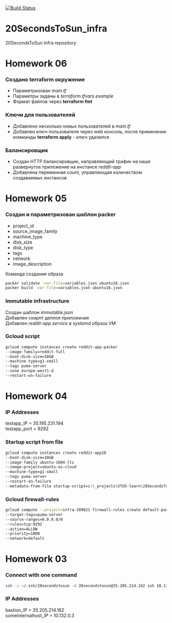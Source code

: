 [![Build Status](https://travis-ci.com/Otus-DevOps-2018-05/20SecondsToSun_infra.svg?branch=master)](https://travis-ci.com/Otus-DevOps-2018-05/20SecondsToSun_infra)
# 20SecondsToSun_infra

20SecondsToSun Infra repository

# Homework 06
### Создано terraform окружение
- Параметризован *main.tf*
- Параметры заданы в *terraform.tfvars.example*
- Формат файлов через **terraform fmt**

### Ключи для пользователей
- Добавлено несколько новых пользователей в *main.tf*
- Добавлен ключ пользователя через web консоль, после применения комманды **terraform apply** - ключ удалился

### Балансировщик
- Создан HTTP балансировщик, направляющий трафик на наше развернутое приложение на инстансе *reddit-app*
- Добавлена переменная *count*, управляющая количеством создаваемых инстансов

# Homework 05
### Создан и параметризован шаблон packer
- project_id
- source_image_family
- machine_type
- disk_size
- disk_type
- tags
- network
- image_description

Команда создания образа
```bash
packer validate -var-file=variables.json ubuntu16.json
packer build -var-file=variables.json ubuntu16.json
```
### Immutable infrastructure
Создан шаблон *immutable.json*<br/>
Добавлен скирпт деплоя приложения<br/>
Добавлен *reddit-app.service* в *systemd* образа VM

### Gcloud script
```bash
gcloud compute instances create reddit-app-packer
--image-family=reddit-full 
--boot-disk-size=10GB 
--machine-type=g1-small 
--tags puma-server 
--zone europe-west1-d 
--restart-on-failure
```

# Homework 04

### IP Addresses

testapp_IP = 35.195.231.194<br/>
testapp_port = 9292

### Startup script from file
```bash
gcloud compute instances create reddit-app10 
--boot-disk-size=10GB 
--image-family ubuntu-1604-lts 
--image-project=ubuntu-os-cloud 
--machine-type=g1-small 
--tags puma-server 
--restart-on-failure 
--metadata-from-file startup-script=c:\_projects\OTUS-learn\20SecondsToSun_infra\startup_script.sh
```

### Gcloud firewall-rules
```bash
gcloud compute --project=infra-209621 firewall-rules create default-puma-server-1
--target-tags=puma-server 
--source-ranges=0.0.0.0/0
--rules=tcp:9292
--action=ALLOW
--priority=1000
--network=default
```

# Homework 03

### Connect with one command

```bash
ssh -i ~/.ssh/20secondstosun -A 20secondstosun@35.205.214.162 ssh 10.132.0.3
```

### IP Addresses

bastion_IP = 35.205.214.162<br/>
someinternalhost_IP = 10.132.0.3
